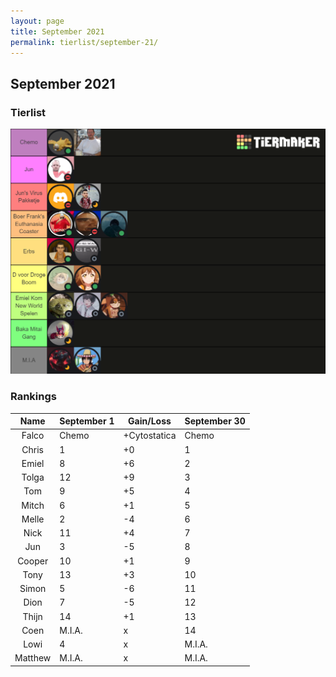 ```yaml
---
layout: page
title: September 2021
permalink: tierlist/september-21/
---
```


## **September 2021**

### Tierlist
![tierlist-sep-21](../images/toxicity-sep-21.png)


### Rankings

| Name | September 1 | Gain/Loss | September 30
|:--------:|--------|-----|--------|
| Falco | Chemo | +Cytostatica | Chemo
| Chris | 1 | +0 | 1
| Emiel | 8 | +6 | 2
| Tolga | 12 | +9 | 3
| Tom | 9 | +5 | 4
| Mitch | 6 | +1 | 5
| Melle | 2 | -4 | 6
| Nick | 11 | +4 | 7
| Jun | 3 | -5 | 8
| Cooper | 10 | +1 | 9
| Tony | 13 | +3 | 10
| Simon | 5 | -6 | 11
| Dion | 7 | -5 | 12
| Thijn | 14 | +1 | 13
| Coen | M.I.A. | x | 14
| Lowi | 4 | x | M.I.A.
| Matthew | M.I.A. | x | M.I.A.

